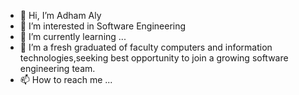 - 👋 Hi, I’m Adham Aly 
- 👀 I’m interested in Software Engineering 
- 🌱 I’m currently learning ... 
- 💞️ I’m a fresh graduated of faculty computers and information technologies,seeking best opportunity to join a growing software engineering team.
- 📫 How to reach me ...


